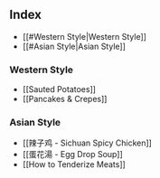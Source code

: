 ## Index
- [[#Western Style|Western Style]]
- [[#Asian Style|Asian Style]]

### Western Style

- [[Sauted Potatoes]]
- [[Pancakes & Crepes]]

### Asian Style
- [[辣子鸡 - Sichuan Spicy Chicken]]
- [[蛋花湯 - Egg Drop Soup]]
- [[How to Tenderize Meats]]
